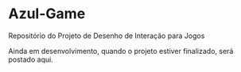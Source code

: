 # Azul-Game
Repositório do Projeto de Desenho de Interação para Jogos

Ainda em desenvolvimento, quando o projeto estiver finalizado, será postado aqui.
